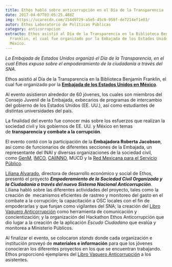 ```yaml
---
title: Ethos habló sobre anticorrupción en el Día de la Transparencia
date: 2017-04-07T03:05:25.488Z
img: https://ucarecdn.com/154d9729-a5e5-45c0-950f-de7214ef1e03/
autor: Ethos Laboratorio de Políticas Públicas
category: anticorrupcion
extracto: Ethos asistió al Día de la Transparencia en la Biblioteca Benjamín
  Franklin, el cual fue organizado por la Embajada de los Estados Unidos en
  México.
---
```

*La Embajada de Estados Unidos organizó el Día de la Transparencia, en el cual Ethos expuso sobre el empoderamiento de la ciudadanía a través del SNA.*

Ethos asistió al Día de la Transparencia en la Biblioteca Benjamín Franklin, el cual fue organizado por la **[Embajada de los Estados Unidos en México](https://mx.usembassy.gov/)**.

Al evento asistieron alrededor de 60 jóvenes, los cuales son miembros del Consejo Juvenil de la Embajada, exbecarios de programas de intercambio del gobierno de los Estados Unidos (EE. UU.), así como estudiantes de distintas universidades del país.

La finalidad del evento fue conocer más sobre los esfuerzos que realizan la sociedad civil y los gobiernos de EE. UU. y México en temas de **transparencia y combate a la corrupción**.

El evento contó con la participación de la **Embajadora Roberta Jacobson**, así como de funcionarios de diferentes secciones de la Embajada, un representante del INAI y diversas organizaciones de la sociedad civil, como [GenM](http://www.genm.com.mx/), [IMCO](http://imco.org.mx/), [CAIINNO](http://www.caiinno.org/), MUCD y la [Red Mexicana para el Servicio Público](https://www.facebook.com/redmexicanasp/).

[Liliana Alvarado](https://www.ethos.org.mx/es/nosotros/equipo/liliana-alvarado/), directora de desarrollo económico y social de Ethos, presentó el proyecto ***Empoderamiento de la Sociedad Civil Organizada y la Ciudadanía a través del nuevo Sistema Nacional Anticorrupción***. Liliana habló sobre las diferentes actividades del proyecto, tales como la creación de  mecanismos eficientes de rastreo y monitoreo del gasto en el combate a la corrupción; la capacitación a OSC locales con el fin de empoderarlas y que funjan como vigilantes del SNA; la creación del [Libro Vaquero Anticorrupción](http://libroanticorrupcion.ethos.org.mx/) como herramienta de comunicación y concientización; y la organización del Hackathon Ethos Anticorrupción que dio lugar a la creación de la aplicación *Escudo Ciudadano* que evalúa y monitorea a Ministerio Públicos.

Al finalizar el evento, se colocaron *stands* donde cada organización e institución proveyó de **materiales e información** para que los jóvenes conocieran los diferentes proyectos en los que se encuentran trabajando. Ethos proporcionó ejemplares del [Libro Vaquero Anticorrupción](http://libroanticorrupcion.ethos.org.mx/) a los asistentes.